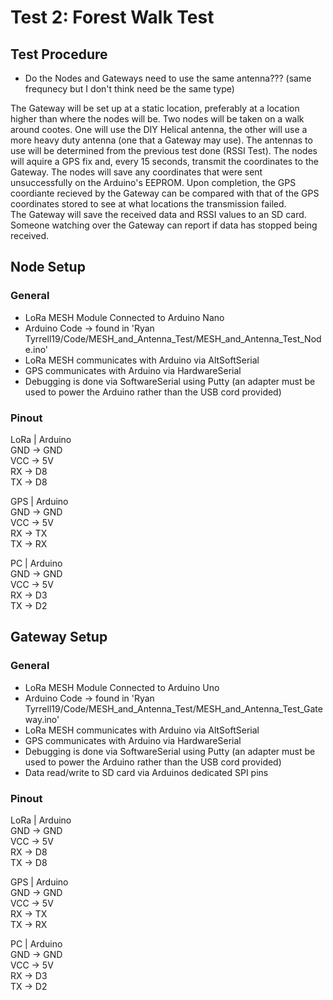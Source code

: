 # Test 2: Forest Walk  Test
## Test Procedure
* Do the Nodes and Gateways need to use the same antenna??? (same frequnecy but I don't think need be the same type)

The Gateway will be set up at a static location, preferably at a location higher than where the nodes will be. Two nodes will be taken on a walk around cootes. One will use the DIY Helical antenna, the other will use a more heavy duty antenna (one that a Gateway may use). The antennas to use will be determined from the previous test done (RSSI Test). The nodes will aquire a GPS fix and, every 15 seconds, transmit the coordinates to the Gateway. The nodes will save any coordinates that were sent unsuccessfully on the Arduino's EEPROM. Upon completion, the GPS coordiante recieved by the Gateway can be compared with that of the GPS coordinates stored to see at what locations the transmission failed.  
The Gateway will save the received data and RSSI values to an SD card. Someone watching over the Gateway can report if data has stopped being received.

## Node Setup
### General

* LoRa MESH Module Connected to Arduino Nano
* Arduino Code -> found in 'Ryan Tyrrell19/Code/MESH_and_Antenna_Test/MESH_and_Antenna_Test_Node.ino'
* LoRa MESH communicates with Arduino via AltSoftSerial
* GPS communicates with Arduino via HardwareSerial
* Debugging is done via SoftwareSerial using Putty (an adapter must be used to power the Arduino rather than the USB cord provided)

### Pinout

LoRa   |   Arduino  
GND    ->   GND  
VCC    ->   5V  
RX     ->   D8  
TX     ->   D8  

GPS   |   Arduino  
GND    ->   GND  
VCC    ->   5V  
RX     ->   TX  
TX     ->   RX

PC    |   Arduino  
GND    ->   GND  
VCC    ->   5V  
RX     ->   D3  
TX     ->   D2


## Gateway Setup
### General

* LoRa MESH Module Connected to Arduino Uno
* Arduino Code -> found in 'Ryan Tyrrell19/Code/MESH_and_Antenna_Test/MESH_and_Antenna_Test_Gateway.ino'
* LoRa MESH communicates with Arduino via AltSoftSerial
* GPS communicates with Arduino via HardwareSerial
* Debugging is done via SoftwareSerial using Putty (an adapter must be used to power the Arduino rather than the USB cord provided)
* Data read/write to SD card via Arduinos dedicated SPI pins

### Pinout

LoRa   |   Arduino  
GND    ->   GND  
VCC    ->   5V  
RX     ->   D8  
TX     ->   D8  

GPS   |   Arduino  
GND    ->   GND  
VCC    ->   5V  
RX     ->   TX  
TX     ->   RX

PC    |   Arduino  
GND    ->   GND  
VCC    ->   5V  
RX     ->   D3  
TX     ->   D2